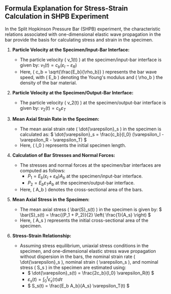 ## Formula Explanation for Stress-Strain Calculation in SHPB Experiment

In the Split Hopkinson Pressure Bar (SHPB) experiment, the characteristic relations associated with one-dimensional elastic wave propagation in the bar provide the basis for calculating stress and strain in the specimen.

1. **Particle Velocity at the Specimen/Input-Bar Interface:**
   - The particle velocity \( v_1(t) \) at the specimen/input-bar interface is given by:
     $` v_1(t) = c_b(\varepsilon_I - \varepsilon_R) `$ 
   - Here, \( c_b = \sqrt{\frac{E_b}{\rho_b}} \) represents the bar wave speed, with \( E_b \) denoting the Young's modulus and \( \rho_b \) the density of the bar material.

2. **Particle Velocity at the Specimen/Output-Bar Interface:**
   - The particle velocity \( v_2(t) \) at the specimen/output-bar interface is given by:
     $` v_2(t) = c_b \varepsilon_T `$ 

3. **Mean Axial Strain Rate in the Specimen:**
   - The mean axial strain rate \( \dot{\varepsilon}_s \) in the specimen is calculated as:
     $` \dot{\varepsilon}_s = \frac{c_b}{l_0} (\varepsilon_I - \varepsilon_R - \varepsilon_T) `$ 
   - Here, \( l_0 \) represents the initial specimen length.

4. **Calculation of Bar Stresses and Normal Forces:**
   - The stresses and normal forces at the specimen/bar interfaces are computed as follows:
     - $` P_1 = E_b (\varepsilon_I + \varepsilon_R) A_b `$ at the specimen/input-bar interface.
     - $` P_2 = E_b \varepsilon_T A_b `$ at the specimen/output-bar interface.
   - Here, \( A_b \) denotes the cross-sectional area of the bars.

5. **Mean Axial Stress in the Specimen:**
   - The mean axial stress \( \bar{S}_s(t) \) in the specimen is given by:
     $` \bar{S}_s(t) = \frac{(P_1 + P_2)}{2} \left( \frac{1}{A_s} \right) `$ 
   - Here, \( A_s \) represents the initial cross-sectional area of the specimen.

6. **Stress-Strain Relationship:**
   - Assuming stress equilibrium, uniaxial stress conditions in the specimen, and one-dimensional elastic stress wave propagation without dispersion in the bars, the nominal strain rate \( \dot{\varepsilon}_s \), nominal strain \( \varepsilon_s \), and nominal stress \( S_s \) in the specimen are estimated using:
     - $` \dot{\varepsilon}_s(t) = \frac{2c_b}{l_0} \varepsilon_R(t) `$ 
     - $` \varepsilon_s(t) = \int_0^t \dot{\varepsilon}_s(\tau) d\tau `$ 
     - $` S_s(t) = \frac{E_b A_b}{A_s} \varepsilon_T(t) `$
